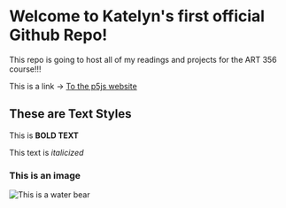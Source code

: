 # Welcome to Katelyn's first official Github Repo! 

This repo is going to host all of my readings and projects for the ART 356 course!!! 

This is a link -> [To the p5js website](https://p5js.org/)

## These are Text Styles

This is **BOLD TEXT**

This text is *italicized*

### This is an image

![This is a water bear](amazon.com/Vadkind-Pikmin-Plush-11-8inch-Plushies/dp/B0CD62R1RM)
